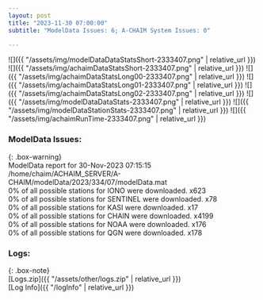 ```yaml
---
layout: post
title: "2023-11-30 07:00:00"
subtitle: "ModelData Issues: 6; A-CHAIM System Issues: 0"

---
```


![]({{ "/assets/img/modelDataDataStatsShort-2333407.png" | relative_url }})
![]({{ "/assets/img/achaimDataStatsShort-2333407.png" | relative_url }})
![]({{ "/assets/img/achaimDataStatsLong00-2333407.png" | relative_url }})
![]({{ "/assets/img/achaimDataStatsLong01-2333407.png" | relative_url }})
![]({{ "/assets/img/achaimDataStatsLong02-2333407.png" | relative_url }})
![]({{ "/assets/img/modelDataDataStats-2333407.png" | relative_url }})
![]({{ "/assets/img/modelDataStationStats-2333407.png" | relative_url }})
![]({{ "/assets/img/achaimRunTime-2333407.png" | relative_url }})


### ModelData Issues:  
  
{: .box-warning}  
 ModelData report for 30-Nov-2023 07:15:15   
 /home/chaim/ACHAIM_SERVER/A-CHAIM/modelData/2023/334/07/modelData.mat   
 0% of all possible stations for IONO were downloaded. x623   
 0% of all possible stations for SENTINEL were downloaded. x78   
 0% of all possible stations for KASI were downloaded. x17   
 0% of all possible stations for CHAIN were downloaded. x4199   
 0% of all possible stations for NOAA were downloaded. x176   
 0% of all possible stations for QGN were downloaded. x178   
  


### Logs:  
  
{: .box-note}  
[Logs.zip]({{ "/assets/other/logs.zip" | relative_url }})  
[Log Info]({{ "/logInfo" | relative_url }})  
